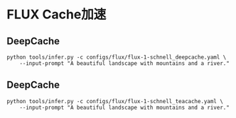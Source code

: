 # FLUX Cache加速

## DeepCache

```shell
python tools/infer.py -c configs/flux/flux-1-schnell_deepcache.yaml \
    --input-prompt "A beautiful landscape with mountains and a river."
```

## DeepCache

```shell
python tools/infer.py -c configs/flux/flux-1-schnell_teacache.yaml \
    --input-prompt "A beautiful landscape with mountains and a river."
```